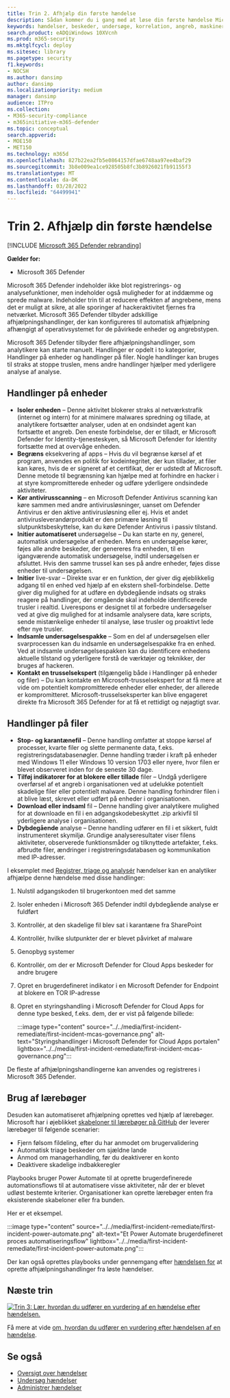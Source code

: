```yaml
---
title: Trin 2. Afhjælp din første hændelse
description: Sådan kommer du i gang med at løse din første hændelse Microsoft 365 Defender.
keywords: hændelser, beskeder, undersøge, korrelation, angreb, maskiner, enheder, brugere, identiteter, identitet, postkasse, mail, 365, microsoft, m365, hændelsesrespons, cyberangreb
search.product: eADQiWindows 10XVcnh
ms.prod: m365-security
ms.mktglfcycl: deploy
ms.sitesec: library
ms.pagetype: security
f1.keywords:
- NOCSH
ms.author: dansimp
author: dansimp
ms.localizationpriority: medium
manager: dansimp
audience: ITPro
ms.collection:
- M365-security-compliance
- m365initiative-m365-defender
ms.topic: conceptual
search.appverid:
- MOE150
- MET150
ms.technology: m365d
ms.openlocfilehash: 827b22ea2fb5e0864157dfae6748aa97ee4baf29
ms.sourcegitcommit: 3b8e009ea1ce928505b8fc3b8926021fb91155f3
ms.translationtype: MT
ms.contentlocale: da-DK
ms.lasthandoff: 03/28/2022
ms.locfileid: "64499941"
---
```

# <a name="step-2-remediate-your-first-incident"></a>Trin 2. Afhjælp din første hændelse

[!INCLUDE [Microsoft 365 Defender rebranding](../includes/microsoft-defender.md)]

**Gælder for:**
- Microsoft 365 Defender

Microsoft 365 Defender indeholder ikke blot registrerings- og analysefunktioner, men indeholder også muligheder for at inddæmme og sprede malware. Indeholder trin til at reducere effekten af angrebene, mens det er muligt at sikre, at alle sporinger af hackeraktivitet fjernes fra netværket. Microsoft 365 Defender tilbyder adskillige afhjælpningshandlinger, der kan konfigureres til automatisk afhjælpning afhængigt af operativsystemet for de påvirkede enheder og angrebstypen.[](m365d-autoir.md)

Microsoft 365 Defender tilbyder flere afhjælpningshandlinger, som analytikere kan starte manuelt. Handlinger er opdelt i to kategorier, Handlinger på enheder og handlinger på filer. Nogle handlinger kan bruges til straks at stoppe truslen, mens andre handlinger hjælper med yderligere analyse af analyse.

## <a name="actions-on-devices"></a>Handlinger på enheder

- **Isoler enheden** – Denne aktivitet blokerer straks al netværkstrafik (internet og intern) for at minimere malwares spredning og tillade, at analytikere fortsætter analyser, uden at en ondsindet agent kan fortsætte et angreb. Den eneste forbindelse, der er tilladt, er Microsoft Defender for Identity-tjenesteskyen, så Microsoft Defender for Identity fortsætte med at overvåge enheden. 
- **Begræns** eksekvering af apps – Hvis du vil begrænse kørsel af et program, anvendes en politik for kodeintegritet, der kun tillader, at filer kan køres, hvis de er signeret af et certifikat, der er udstedt af Microsoft. Denne metode til begrænsning kan hjælpe med at forhindre en hacker i at styre kompromitterede enheder og udføre yderligere ondsindede aktiviteter.
- **Kør antivirusscanning** – en Microsoft Defender Antivirus scanning kan køre sammen med andre antivirusløsninger, uanset om Defender Antivirus er den aktive antivirusløsning eller ej. Hvis et andet antivirusleverandørprodukt er den primære løsning til slutpunktsbeskyttelse, kan du køre Defender Antivirus i passiv tilstand.
- **Initier automatiseret** undersøgelse – Du kan starte en ny, generel, automatisk undersøgelse af enheden. Mens en undersøgelse kører, føjes alle andre beskeder, der genereres fra enheden, til en igangværende automatisk undersøgelse, indtil undersøgelsen er afsluttet. Hvis den samme trussel kan ses på andre enheder, føjes disse enheder til undersøgelsen.
- **Initier** live-svar – Direkte svar er en funktion, der giver dig øjeblikkelig adgang til en enhed ved hjælp af en ekstern shell-forbindelse. Dette giver dig mulighed for at udføre en dybdegående indsats og straks reagere på handlinger, der omgående skal indeholde identificerede trusler i realtid. Liverespons er designet til at forbedre undersøgelser ved at give dig mulighed for at indsamle analysere data, køre scripts, sende mistænkelige enheder til analyse, løse trusler og proaktivt lede efter nye trusler.
- **Indsamle undersøgelsespakke** – Som en del af undersøgelsen eller svarprocessen kan du indsamle en undersøgelsespakke fra en enhed. Ved at indsamle undersøgelsespakken kan du identificere enhedens aktuelle tilstand og yderligere forstå de værktøjer og teknikker, der bruges af hackeren. 
- **Kontakt en trusselsekspert** (tilgængelig både i Handlinger på enheder og filer) – Du kan kontakte en Microsoft-trusselsekspert for at få mere at vide om potentielt kompromitterede enheder eller enheder, der allerede er kompromitteret. Microsoft-trusselseksperter kan blive engageret direkte fra Microsoft 365 Defender for at få et rettidigt og nøjagtigt svar. 

## <a name="actions-on-files"></a>Handlinger på filer

- **Stop- og karantænefil** – Denne handling omfatter at stoppe kørsel af processer, kvarte filer og slette permanente data, f.eks. registreringsdatabasenøgler. Denne handling træder i kraft på enheder med Windows 11 eller Windows 10 version 1703 eller nyere, hvor filen er blevet observeret inden for de seneste 30 dage. 
- **Tilføj indikatorer for at blokere eller tillade** filer – Undgå yderligere overførsel af et angreb i organisationen ved at udelukke potentielt skadelige filer eller potentielt malware. Denne handling forhindrer filen i at blive læst, skrevet eller udført på enheder i organisationen.
- **Download eller indsaml** fil – Denne handling giver analytikere mulighed for at downloade en fil i en adgangskodebeskyttet .zip arkivfil til yderligere analyse i organisationen.
- **Dybdegående** analyse – Denne handling udfører en fil i et sikkert, fuldt instrumenteret skymiljø. Grundige analyseresultater viser filens aktiviteter, observerede funktionsmåder og tilknyttede artefakter, f.eks. afbrudte filer, ændringer i registreringsdatabasen og kommunikation med IP-adresser. 

I eksemplet med [Registrer, triage og analysér](first-incident-analyze.md#analyze-your-first-incident) hændelser kan en analytiker afhjælpe denne hændelse med disse handlinger:

1. Nulstil adgangskoden til brugerkontoen med det samme
2. Isoler enheden i Microsoft 365 Defender indtil dybdegående analyse er fuldført
3. Kontrollér, at den skadelige fil blev sat i karantæne fra SharePoint
4. Kontrollér, hvilke slutpunkter der er blevet påvirket af malware
5. Genopbyg systemer
6. Kontrollér, om der er Microsoft Defender for Cloud Apps beskeder for andre brugere
7. Opret en brugerdefineret indikator i en Microsoft Defender for Endpoint at blokere en TOR IP-adresse
8. Opret en styringshandling i Microsoft Defender for Cloud Apps for denne type besked, f.eks. dem, der er vist på følgende billede:

   :::image type="content" source="../../media/first-incident-remediate/first-incident-mcas-governance.png" alt-text="Styringshandlinger i Microsoft Defender for Cloud Apps portalen" lightbox="../../media/first-incident-remediate/first-incident-mcas-governance.png":::

De fleste af afhjælpningshandlingerne kan anvendes og registreres i Microsoft 365 Defender.

## <a name="using-playbooks"></a>Brug af lærebøger

Desuden kan automatiseret afhjælpning oprettes ved hjælp af lærebøger. Microsoft har i øjeblikket [skabeloner til lærebøger på GitHub](https://github.com/microsoft/Microsoft-Cloud-App-Security/tree/master/Playbooks) der leverer lærebøger til følgende scenarier:

- Fjern følsom fildeling, efter du har anmodet om brugervalidering
- Automatisk triage beskeder om sjældne lande
- Anmod om managerhandling, før du deaktiverer en konto
- Deaktivere skadelige indbakkeregler

Playbooks bruger Power Automate til at oprette brugerdefinerede automationsflows til at automatisere visse aktiviteter, når der er blevet udløst bestemte kriterier. Organisationer kan oprette lærebøger enten fra eksisterende skabeloner eller fra bunden. 

Her er et eksempel.
 
:::image type="content" source="../../media/first-incident-remediate/first-incident-power-automate.png" alt-text="Et Power Automate brugerdefineret proces automatiseringsflow" lightbox="../../media/first-incident-remediate/first-incident-power-automate.png"::: 
 
Der kan også oprettes playbooks under gennemgang efter [hændelsen for](first-incident-post.md) at oprette afhjælpningshandlinger fra løste hændelser. 

## <a name="next-step"></a>Næste trin

[![Trin 3: Lær, hvordan du udfører en vurdering af en hændelse efter hændelsen.](../../media/first-incident-overview/first-incident-path-step3.png)](first-incident-post.md)

Få mere at vide [om, hvordan du udfører en vurdering efter hændelsen af en hændelse](first-incident-post.md).

## <a name="see-also"></a>Se også

- [Oversigt over hændelser](incidents-overview.md)
- [Undersøg hændelser](investigate-incidents.md)
- [Administrer hændelser](manage-incidents.md)
